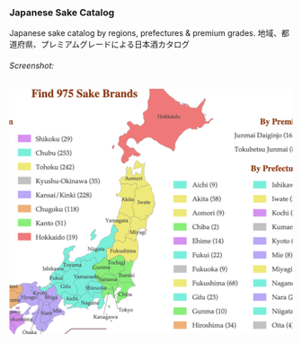 ### Japanese Sake Catalog
Japanese sake catalog by regions, prefectures &amp; premium grades.
地域、都道府県、プレミアムグレードによる日本酒カタログ

###### Screenshot:

![Splash](splash.png?raw=true)
